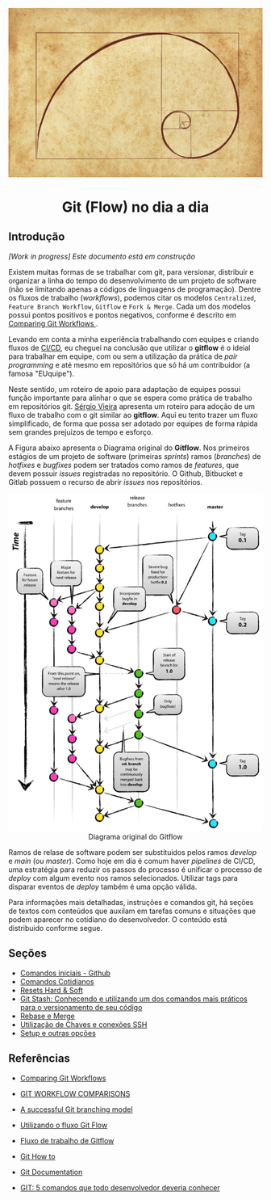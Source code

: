 <p align="center">
    <img src="img/espiral-de-fibonacci-800x531.jpg" alt="Fibonacci Espiral" />
</p>
<div align="center">
    <h1>Git (Flow) no dia a dia</h1>
</div>

## Introdução

_[Work in progress] Este documento está em construção_

Existem muitas formas de se trabalhar com git, para versionar, distribuir e organizar a linha do tempo do desenvolvimento de um projeto de software (não se limitando apenas a códigos de linguagens de programação). Dentre os fluxos de trabalho (_workflows_), podemos citar os modelos `Centralized`, `Feature Branch Workflow`, `Gitflow` e `Fork & Merge`. Cada um dos modelos possui pontos positivos e pontos negativos, conforme é descrito em [Comparing Git Workflows
](https://www.codingblocks.net/podcast/comparing-git-workflows/).

Levando em conta a minha experiência trabalhando com equipes e criando fluxos de [CI/CD](https://www.redhat.com/pt-br/topics/devops/what-cicd-pipeline), eu cheguei na conclusão que utilizar o **gitflow** é o ideial para trabalhar em equipe, com ou sem a utilização da prática de _pair programming_ e até mesmo em repositórios que só há um contribuidor (a famosa "EUquipe").

Neste sentido, um roteiro de apoio para adaptação de equipes possui função importante para alinhar o que se espera como prática de trabalho em repositórios git. [Sérgio Vieira](https://gist.github.com/sergiosvieira/8dcd5f43ba822b7cd5b7) apresenta um roteiro para adoção de um fluxo de trabalho com o git similar ao **gitflow**. Aqui eu tento trazer um fluxo simplificado, de forma que possa ser adotado por equipes de forma rápida sem grandes prejuizos de tempo e esforço.

A Figura abaixo apresenta o Diagrama original do **Gitflow**. Nos primeiros estágios de um projeto de software (primeiras _sprints_) ramos (_branches_) de _hotfixes_ e _bugfixes_ podem ser tratados como ramos de _features_, que devem possuir _issues_ registradas no repositório. O Github, Bitbucket e Gitlab possuem o recurso de abrir _issues_ nos repositórios.

<p align="center">
    <img src="img/gitflow-original.png" alt="Git flow Diagram" />
    <span>Diagrama original do Gitflow</span>
</p>

Ramos de relase de software podem ser substituidos pelos ramos _develop_ e _main_ (ou _master_). Como hoje em dia é comum haver _pipelines_ de CI/CD, uma estratégia para reduzir os passos do processo é unificar o processo de _deploy_ com algum evento nos ramos selecionados. Utilizar tags para disparar eventos de _deploy_ também é uma opção válida.

Para informações mais detalhadas, instruções e comandos git, há seções de textos com conteúdos que auxilam em tarefas comuns e situações que podem aparecer no cotidiano do desenvolvedor. O conteúdo está distribuido conforme segue.

## Seções

- [Comandos iniciais - Github](01_github-start-commands.md)
- [Comandos Cotidianos](02_commands_everyday.md)
- [Resets Hard & Soft](02.1_reset_hard_soft.md)
- [Git Stash: Conhecendo e utilizando um dos comandos mais práticos para o versionamento de seu código](https://medium.com/wooza/git-stash-conhecendo-e-utilizando-um-dos-comandos-mais-pr%C3%A1ticos-para-o-versionamento-de-seu-c%C3%B3digo-a4dab3ac70da)
- [Rebase e Merge](03_rebase_merge.md)
- [Utilização de Chaves e conexões SSH](04_ssh_keys.md)
- [Setup e outras opções](05_settings.md)

## Referências

- [Comparing Git Workflows](https://www.codingblocks.net/podcast/comparing-git-workflows/)

- [GIT WORKFLOW COMPARISONS](https://drincruz.github.io/slides/git-workflow-comparison/)

- [A successful Git branching model](https://nvie.com/posts/a-successful-git-branching-model/)

- [Utilizando o fluxo Git Flow](https://medium.com/trainingcenter/utilizando-o-fluxo-git-flow-e63d5e0d5e04)

- [Fluxo de trabalho de Gitflow](https://www.atlassian.com/br/git/tutorials/comparing-workflows/gitflow-workflow)

- [Git How to](https://githowto.com/pt-BR)

- [Git Documentation](https://git-scm.com/doc)

- [GIT: 5 comandos que todo desenvolvedor deveria conhecer](https://blog.umbler.com/br/comandos-do-git-para-desenvolvedores/)
